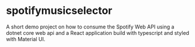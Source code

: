 # spotifymusicselector
A short demo project on how to consume the Spotify Web API using a dotnet core web api and a React application build with typescript and styled with Material UI.
